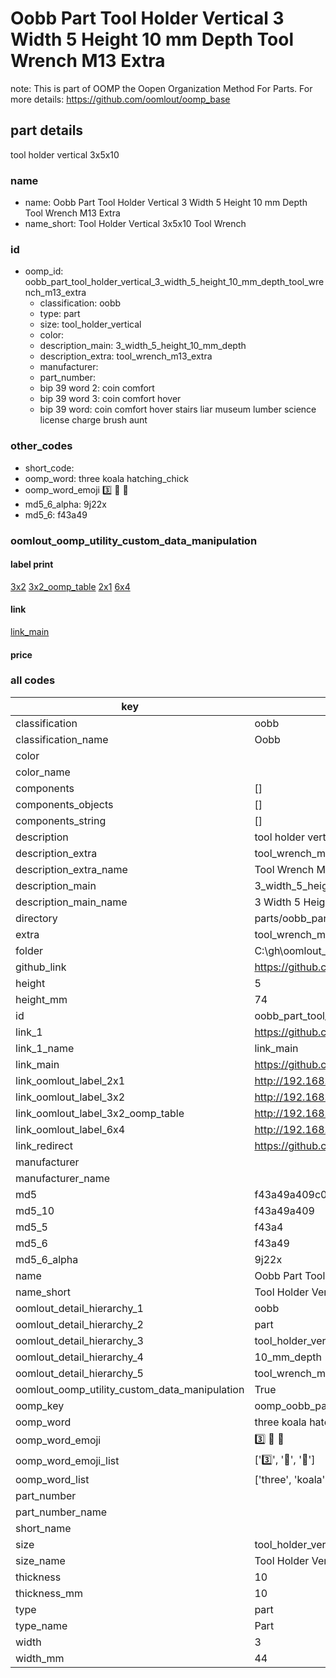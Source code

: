 # Oobb Part Tool Holder Vertical 3 Width 5 Height 10 mm Depth Tool Wrench M13 Extra  

note: This is part of OOMP the Oopen Organization Method For Parts. For more details: https://github.com/oomlout/oomp_base

##  part details
  



tool holder vertical 3x5x10



### name
* name: Oobb Part Tool Holder Vertical 3 Width 5 Height 10 mm Depth Tool Wrench M13 Extra
* name_short: Tool Holder Vertical 3x5x10 Tool Wrench
### id
* oomp_id: oobb_part_tool_holder_vertical_3_width_5_height_10_mm_depth_tool_wrench_m13_extra
  * classification: oobb
  * type: part
  * size: tool_holder_vertical
  * color: 
  * description_main: 3_width_5_height_10_mm_depth
  * description_extra: tool_wrench_m13_extra
  * manufacturer: 
  * part_number: 
  * bip 39 word 2: coin comfort
  * bip 39 word 3: coin comfort hover
  * bip 39 word: coin comfort hover stairs liar museum lumber science license charge brush aunt

### other_codes
* short_code: 
* oomp_word: three koala hatching_chick
* oomp_word_emoji :three: :koala: :hatching_chick:
* md5_6_alpha: 9j22x
* md5_6: f43a49






### oomlout_oomp_utility_custom_data_manipulation
#### label print
[3x2](http://192.168.1.245:1112/?label=oomp%209j22x)
[3x2_oomp_table](http://192.168.1.108:1112/?label=oomp%209j22x)
[2x1](http://192.168.1.242:1112/?label=oomp%209j22x)
[6x4](http://192.168.1.55:1112/?label=oomp%209j22x)    

#### link

[link_main](https://github.com/oomlout/oomlout_oobb_version_4_generated_parts/tree/main/navigation_oomp/oobb/part/tool_holder_vertical/3_width_5_height_10_mm_depth/tool_wrench_m13_extra/part)                              

#### price







### all codes 
| key | value |  
| --- | --- |  
| classification | oobb |  
| classification_name | Oobb |  
| color |  |  
| color_name |  |  
| components | [] |  
| components_objects | [] |  
| components_string | [] |  
| description | tool holder vertical 3x5x10 |  
| description_extra | tool_wrench_m13_extra |  
| description_extra_name | Tool Wrench M13 Extra |  
| description_main | 3_width_5_height_10_mm_depth |  
| description_main_name | 3 Width 5 Height 10 mm Depth |  
| directory | parts/oobb_part_tool_holder_vertical_3_width_5_height_10_mm_depth_tool_wrench_m13_extra |  
| extra | tool_wrench_m13 |  
| folder | C:\gh\oomlout_oobb_version_4_generated_parts\parts\oobb_part_tool_holder_vertical_3_width_5_height_10_mm_depth_tool_wrench_m13_extra |  
| github_link | https://github.com/oomlout/oomlout_oomp_part_src/tree/main/parts/oobb_part_tool_holder_vertical_3_width_5_height_10_mm_depth_tool_wrench_m13_extra |  
| height | 5 |  
| height_mm | 74 |  
| id | oobb_part_tool_holder_vertical_3_width_5_height_10_mm_depth_tool_wrench_m13_extra |  
| link_1 | https://github.com/oomlout/oomlout_oobb_version_4_generated_parts/tree/main/navigation_oomp/oobb/part/tool_holder_vertical/3_width_5_height_10_mm_depth/tool_wrench_m13_extra/part |  
| link_1_name | link_main |  
| link_main | https://github.com/oomlout/oomlout_oobb_version_4_generated_parts/tree/main/navigation_oomp/oobb/part/tool_holder_vertical/3_width_5_height_10_mm_depth/tool_wrench_m13_extra/part |  
| link_oomlout_label_2x1 | http://192.168.1.242:1112/?label=oomp%209j22x |  
| link_oomlout_label_3x2 | http://192.168.1.245:1112/?label=oomp%209j22x |  
| link_oomlout_label_3x2_oomp_table | http://192.168.1.108:1112/?label=oomp%209j22x |  
| link_oomlout_label_6x4 | http://192.168.1.55:1112/?label=oomp%209j22x |  
| link_redirect | https://github.com/oomlout/oomlout_oobb_version_4_generated_parts/tree/main/parts/oobb_tool_holder_vertical_03_05_10_ex_tool_wrench_m13 |  
| manufacturer |  |  
| manufacturer_name |  |  
| md5 | f43a49a409c0f09e46c06d44dccb896b |  
| md5_10 | f43a49a409 |  
| md5_5 | f43a4 |  
| md5_6 | f43a49 |  
| md5_6_alpha | 9j22x |  
| name | Oobb Part Tool Holder Vertical 3 Width 5 Height 10 mm Depth Tool Wrench M13 Extra |  
| name_short | Tool Holder Vertical 3x5x10 Tool Wrench |  
| oomlout_detail_hierarchy_1 | oobb |  
| oomlout_detail_hierarchy_2 | part |  
| oomlout_detail_hierarchy_3 | tool_holder_vertical |  
| oomlout_detail_hierarchy_4 | 10_mm_depth |  
| oomlout_detail_hierarchy_5 | tool_wrench_m13_extra |  
| oomlout_oomp_utility_custom_data_manipulation | True |  
| oomp_key | oomp_oobb_part_tool_holder_vertical_3_width_5_height_10_mm_depth_tool_wrench_m13_extra |  
| oomp_word | three koala hatching_chick |  
| oomp_word_emoji | :three: :koala: :hatching_chick: |  
| oomp_word_emoji_list | [':three:', ':koala:', ':hatching_chick:'] |  
| oomp_word_list | ['three', 'koala', 'hatching_chick'] |  
| part_number |  |  
| part_number_name |  |  
| short_name |  |  
| size | tool_holder_vertical |  
| size_name | Tool Holder Vertical |  
| thickness | 10 |  
| thickness_mm | 10 |  
| type | part |  
| type_name | Part |  
| width | 3 |  
| width_mm | 44 |  

